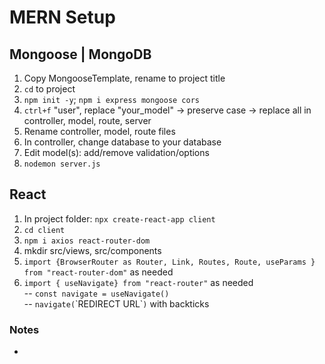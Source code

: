 # MERN Setup

## Mongoose | MongoDB
1. Copy MongooseTemplate, rename to project title
2. `cd` to project
3. `npm init -y`; `npm i express mongoose cors`
4. `ctrl+f` "user", replace "your_model" -> preserve case -> replace all in controller, model, route, server
5. Rename controller, model, route files
6. In controller, change database to your database
7. Edit model(s): add/remove validation/options
8. `nodemon server.js`

## React
1. In project folder: `npx create-react-app client`
2. `cd client`
3. `npm i axios react-router-dom`
4. mkdir src/views, src/components
5. `import {BrowserRouter as Router, Link, Routes, Route, useParams } from "react-router-dom"` as needed
6. `import { useNavigate} from "react-router"` as  needed\
-- `const navigate = useNavigate()`\
-- `navigate(`\`REDIRECT URL\``)` with backticks

### Notes
- 